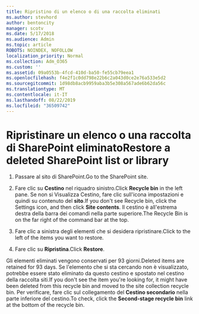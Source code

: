 ```yaml
---
title: Ripristino di un elenco o di una raccolta eliminati
ms.author: stevhord
author: bentoncity
manager: scotv
ms.date: 5/17/2018
ms.audience: Admin
ms.topic: article
ROBOTS: NOINDEX, NOFOLLOW
localization_priority: Normal
ms.collection: Adm_O365
ms.custom: ''
ms.assetid: 09a0553b-4fcd-410d-ba50-fe55cb79eea1
ms.openlocfilehash: f4e2f1c0dd798e22b6c2a043d0ce2e76a533e5d2
ms.sourcegitcommit: 1d98db8acb9959aba3b5e308a567ade6b62da56c
ms.translationtype: MT
ms.contentlocale: it-IT
ms.lasthandoff: 08/22/2019
ms.locfileid: "36509742"
---
```

# <a name="restore-a-deleted-sharepoint-list-or-library"></a><span data-ttu-id="e2b7e-102">Ripristinare un elenco o una raccolta di SharePoint eliminato</span><span class="sxs-lookup"><span data-stu-id="e2b7e-102">Restore a deleted SharePoint list or library</span></span>

1. <span data-ttu-id="e2b7e-103">Passare al sito di SharePoint.</span><span class="sxs-lookup"><span data-stu-id="e2b7e-103">Go to the SharePoint site.</span></span>
    
2. <span data-ttu-id="e2b7e-104">Fare clic su **Cestino** nel riquadro sinistro.</span><span class="sxs-lookup"><span data-stu-id="e2b7e-104">Click **Recycle bin** in the left pane.</span></span> <span data-ttu-id="e2b7e-105">Se non si Visualizza Cestino, fare clic sull'icona impostazioni e quindi su contenuto del **sito**.</span><span class="sxs-lookup"><span data-stu-id="e2b7e-105">If you don't see Recycle bin, click the Settings icon, and then click **Site contents**.</span></span> <span data-ttu-id="e2b7e-106">Il cestino è all'estrema destra della barra dei comandi nella parte superiore.</span><span class="sxs-lookup"><span data-stu-id="e2b7e-106">The Recycle Bin is on the far right of the command bar at the top.</span></span>
    
3. <span data-ttu-id="e2b7e-107">Fare clic a sinistra degli elementi che si desidera ripristinare.</span><span class="sxs-lookup"><span data-stu-id="e2b7e-107">Click to the left of the items you want to restore.</span></span>
    
4. <span data-ttu-id="e2b7e-108">Fare clic su **Ripristina**.</span><span class="sxs-lookup"><span data-stu-id="e2b7e-108">Click **Restore**.</span></span>
    
<span data-ttu-id="e2b7e-109">Gli elementi eliminati vengono conservati per 93 giorni.</span><span class="sxs-lookup"><span data-stu-id="e2b7e-109">Deleted items are retained for 93 days.</span></span> <span data-ttu-id="e2b7e-110">Se l'elemento che si sta cercando non è visualizzato, potrebbe essere stato eliminato da questo cestino e spostato nel cestino della raccolta siti.</span><span class="sxs-lookup"><span data-stu-id="e2b7e-110">If you don't see the item you're looking for, it might have been deleted from this recycle bin and moved to the site collection recycle bin.</span></span> <span data-ttu-id="e2b7e-111">Per verificare, fare clic sul collegamento del **Cestino secondario** nella parte inferiore del cestino.</span><span class="sxs-lookup"><span data-stu-id="e2b7e-111">To check, click the **Second-stage recycle bin** link at the bottom of the recycle bin.</span></span> 
  

